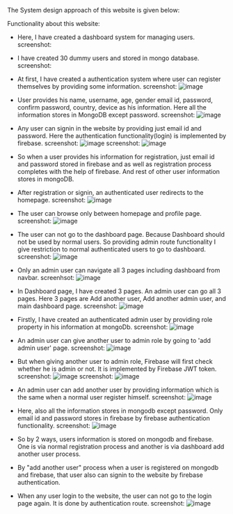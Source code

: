 The System design approach of this website is given below:

Functionality about this website:

* Here, I have created a dashboard system for managing users.
  screenshot: 

* I have created 30 dummy users and stored in mongo database.
  screenshot:

* At first, I have created a authentication system where user can register themselves by providing some information.
  screenshot: ![image](https://user-images.githubusercontent.com/86654170/178319551-5c8c26e9-b084-4649-addf-93d25d1ed9cc.png)

* User provides his name, username, age, gender email id, password, confirm password, country, device as his information. Here all the information stores
  in MongoDB except password.
  screenshot: ![image](https://user-images.githubusercontent.com/86654170/178320655-a7118f2e-308d-4a32-afd8-85bc688bb275.png)

* Any user can signin in the website by providing just email id and password. Here the authentication functionality(login) is implemented by firebase.
  screenshot: ![image](https://user-images.githubusercontent.com/86654170/178321408-8a0466b1-7bd9-454b-9bce-a529a589e84f.png)
  screenshot: ![image](https://user-images.githubusercontent.com/86654170/178321902-ea418df7-a6b7-4894-8445-9cb00905f372.png)

* So when a user provides his information for registration, just email id and password stored in firebase and as well as registration process completes with the 
  help of firebase. And rest of other user information stores in mongoDB.

* After registration or signin, an authenticated user redirects to the homepage.
  screenshot: ![image](https://user-images.githubusercontent.com/86654170/178322568-aa249706-561a-4486-b9cf-da8bdccaa6ec.png)

* The user can browse only between homepage and profile page. 
  screenshot: ![image](https://user-images.githubusercontent.com/86654170/178322689-c45c60bf-7e32-4917-830d-76268d6715ac.png)

* The user can not go to the dashboard page. Because Dashboard should not be used by normal users. So providing admin route functionality I give restriction to 
  normal authenticated users to go to dashboard.
  screenshot: ![image](https://user-images.githubusercontent.com/86654170/178322938-f2d73043-5b7b-432e-9487-f5cc4e862e84.png)

* Only an admin user can navigate all 3 pages including dashboard from navbar.
  screenhsot: ![image](https://user-images.githubusercontent.com/86654170/178323901-fffd7253-af41-4904-b08d-5a8e534796de.png)

* In Dashboard page, I have created 3 pages. An admin user can go all 3 pages. Here 3 pages are Add another user, Add another admin user, and main dashboard page.
  screenshot: ![image](https://user-images.githubusercontent.com/86654170/178328621-c531a27b-4e40-4f51-91ce-ca3202652890.png)

* Firstly, I have created an authenticated admin user by providing role property in his information at mongoDb.
  screenshot: ![image](https://user-images.githubusercontent.com/86654170/178330339-04c96588-f0b8-4d35-828c-92c894645900.png)

* An admin user can give another user to admin role by going to 'add admin user' page.
  screenshot: ![image](https://user-images.githubusercontent.com/86654170/178330729-c12d9ec5-6ff0-47d1-8b85-a5dc95c8bb09.png)

* But when giving another user to admin role, Firebase will first check whether he is admin or not. It is implemented by Firebase JWT token.
  screenshot: ![image](https://user-images.githubusercontent.com/86654170/178331526-e9cb0707-d1c1-49c7-8541-b7327d24a439.png)
  screenshot: ![image](https://user-images.githubusercontent.com/86654170/178331684-a7f3f41d-2176-47d1-9e25-4b41c48c3a52.png)

* An admin user can add another user by providing information which is the same when a normal user register himself.
  screenshot: ![image](https://user-images.githubusercontent.com/86654170/178332054-9b991d9f-ecf4-4cdd-bc14-22cb3c562fcc.png)

* Here, also all the information stores in mongodb except password. Only email id and password stores in firebase by firebase authentication functionality.
  screenshot: ![image](https://user-images.githubusercontent.com/86654170/178332347-7e4b1bcf-764e-413a-8c4c-6da9eb583a83.png)
  
* So by 2 ways, users information is stored on mongodb and firebase. One is via normal registration process and another is via dashboard add another user process.

* By "add another user" process when a user is registered on mongodb and firebase, that user also can signin to the website by firebase authentication.

* When any user login to the website, the user can not go to the login page again. It is done by authentication route.
  screenshot: ![image](https://user-images.githubusercontent.com/86654170/178332570-01467ef4-9aab-4556-8f11-aeb2e6ce296b.png)
